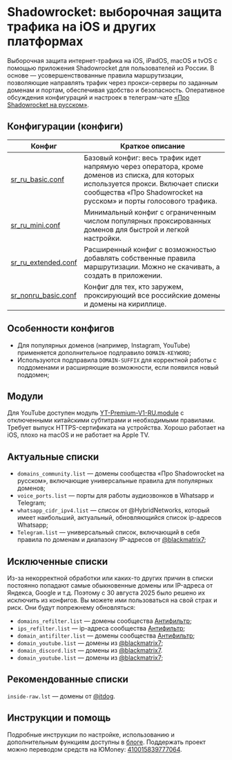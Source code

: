 # Shadowrocket: выборочная защита трафика на iOS и других платформах

Выборочная защита интернет-трафика на iOS, iPadOS, macOS и tvOS с помощью приложения Shadowrocket для пользователей из России. В основе — усовершенствованные правила маршрутизации, позволяющие направлять трафик через прокси-серверы по заданным доменам и портам, обеспечивая удобство и безопасность. Оперативное обсуждения конфигураций и настроек в телеграм-чате [«Про Shadowrocket на русском»](https://t.me/shadowrocket_ru).


## Конфигурации (конфиги)

| Конфиг             | Краткое описание                                                                                             |
|--------------------|-------------------------------------------------------------------------------------------------------------|
| [sr_ru_basic.conf](https://raw.githubusercontent.com/misha-tgshv/shadowrocket-configuration-file/refs/heads/main/conf/sr_ru_basic.conf)  | Базовый конфиг: весь трафик идет напрямую через оператора, кроме доменов из списка, для которых используется прокси. Включает списки сообщества «Про Shadowrocket на русском» и порты голосового трафика.        |
| [sr_ru_mini.conf](https://raw.githubusercontent.com/misha-tgshv/shadowrocket-configuration-file/refs/heads/main/conf/sr_ru_mini.conf)   | Минимальный конфиг с ограниченным числом популярных проксированных доменов для быстрой и легкой настройки.    |
| [sr_ru_extended.conf](https://raw.githubusercontent.com/misha-tgshv/shadowrocket-configuration-file/refs/heads/main/conf/sr_ru_extended.conf) | Расширенный конфиг с возможностью добавлять собственные правила маршрутизации. Можно не скачивать, а создать в приложении.                              |
| [sr_nonru_basic.conf](https://raw.githubusercontent.com/misha-tgshv/shadowrocket-configuration-file/refs/heads/main/conf/sr_nonru_basic.conf) | Конфиг для тех, кто заружем, проксирующий все российские домены и домены на кириллице.

## Особенности конфигов
- Для популярных доменов (например, Instagram, YouTube) применяется дополнительное подправило `DOMAIN-KEYWORD`;
- Используются подправила `DOMAIN-SUFFIX` для корректной работы с поддоменами и расширяющие возможности, если появился новый поддомен;

## Модули
Для YouTube доступен модуль [YT-Premium-V1-RU.module](https://raw.githubusercontent.com/misha-tgshv/shadowrocket-configuration-file/refs/heads/release/modules/YT-Premium-V1-RU.module) с отключенными китайскими субтитрами и необходимыми правилами. Требует выпуск HTTPS-сертификата на устройства. Хорошо работает на iOS, плохо на macOS и не работает на Apple TV.

## Актуальные списки
- `domains_community.list` — домены сообщества «Про Shadowrocket на русском», включающие универсальные правила для популярных доменов;
- `voice_ports.list` — порты для работы аудиозвонков в Whatsapp и Telegram;
- `whatsapp_cidr_ipv4.list` — список от @HybridNetworks, который имеет наибольший, актуальный, обновляющийся список ip-адресов Whatsapp;
- `Telegram.list` — универсальный список, включающий в себя правила по доменам и диапазону IP-адресов от [@blackmatrix7](https://github.com/blackmatrix7/ios_rule_script/refs/heads/master/rule/Shadowrocket/Telegram/Telegram.list);

## Исключенные списки
Из-за некорректной обработки или каких-то других причин в списки постоянно попадают самые обыкновенные домены или IP-адреса от Яндекса, Google и т.д. Поэтому с 30 августа 2025 было решено их исключить из конфигов. Вы можете ими пользоваться на свой страх и риск. Они будут попрежнему обновляться:
- `domains_refilter.list` — домены сообщества [Антифильтр](https://community.antifilter.download);
- `ips_refilter.list` — ip-адреса сообщества [Антифильтр](https://community.antifilter.download);
- `domain_antifilter.list` — домены сообщества [Антифильтр](https://community.antifilter.download);
- `domain_youtube.list` — домены из [@blackmatrix7](https://github.com/dsvip/Quantumult-X);
- `domain_discord.list` — домены из [@blackmatrix7](https://github.com/blackmatrix7/ios_rule_script).
- `domain_youtube.list` — домены из [@blackmatrix7](https://github.com/dsvip/Quantumult-X);

## Рекомендованные списки
`inside-raw.lst` — домены от [@itdog](https://github.com/itdoginfo/allow-domains/blob/main/Russia/inside-clashx.lst).

## Инструкции и помощь
Подробные инструкции по настройке, использованию и дополнительным функциям доступны в [блоге](https://mishatugushev.ru/blog/?go=all/shadowrocket-seamless).
Поддержать проект можно переводом средств на ЮMoney: [410015839777064](https://yoomoney.ru/to/410015839777064).
